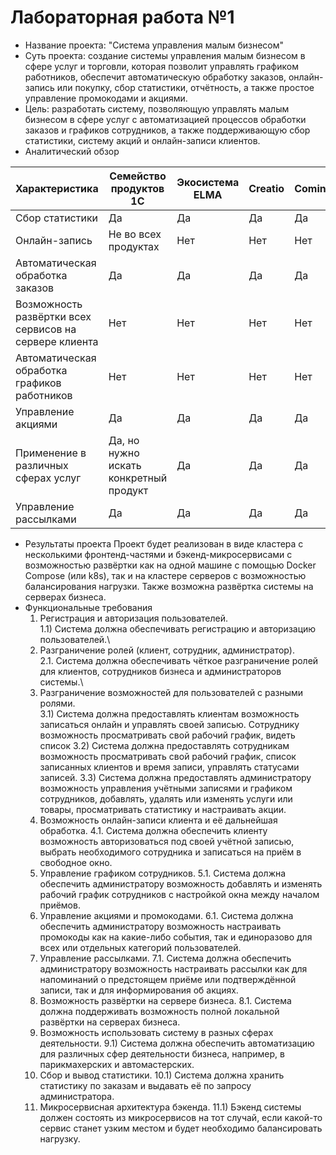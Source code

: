 # Лабораторная работа №1
-   Название проекта: "Система управления малым бизнесом"
-   Суть проекта: создание системы управления малым бизнесом в сфере услуг и торговли, которая позволит управлять графиком работников, обеспечит автоматическую обработку заказов, онлайн-запись или покупку, сбор статистики, отчётность, а также простое управление промокодами и акциями.
-   Цель: разработать систему, позволяющую управлять малым бизнесом в сфере услуг с автоматизацией процессов обработки заказов и графиков сотрудников, а также поддерживающую сбор статистики, систему акций и онлайн-записи клиентов.
-   Аналитический обзор

| Характеристика                                         | Семейство продуктов 1С                 | Экосистема ELMA | Creatio | Comindware | Ваш продукт |
|--------------------------------------------------------|----------------------------------------|-----------------|---------|------------|-------------|
| Сбор статистики                                        | Да                                     | Да              | Да      | Да         | Да          |
| Онлайн-запись                                          | Не во всех продуктах                   | Нет             | Нет     | Нет        | Да          |
| Автоматическая обработка заказов                       | Да                                     | Да              | Да      | Да         | Да          |
| Возможность развёртки всех сервисов на сервере клиента | Нет                                    | Нет             | Нет     | Нет        | Да          |
| Автоматическая обработка графиков работников           | Нет                                    | Нет             | Нет     | Нет        | Да          |
| Управление акциями                                     | Да                                     | Да              | Да      | Да         | Да          |
| Применение в различных сферах услуг                    | Да, но нужно искать конкретный продукт | Да              | Да      | Да         | Да          |
| Управление рассылками                                  | Да                                     | Да              | Да      | Да         | Да          |

-  Результаты проекта
    Проект будет реализован в виде кластера с несколькими фронтенд-частями и бэкенд-микросервисами с возможностью развёртки как на одной машине с помощью Docker Compose (или k8s), так и на кластере серверов с возможностью балансирования нагрузки. Также возможна развёртка системы на серверах бизнеса.
- Функциональные требования
	1) Регистрация и авторизация пользователей.\
	1.1) Система должна обеспечивать регистрацию и авторизацию пользователей.\
	2) Разграничение ролей (клиент, сотрудник, администратор).\
	2.1. Система должна обеспечивать чёткое разграничение ролей для клиентов, сотрудников бизнеса и администраторов системы.\
	3) Разграничение возможностей для пользователей с разными ролями.\
	3.1) Система должна предоставлять клиентам возможность записаться онлайн и управлять своей записью. Сотруднику возможность просматривать свой рабочий график, видеть список 
	3.2) Система должна предоставлять сотрудникам возможность просматривать свой рабочий график, список записанных клиентов и время записи, управлять статусами записей.
	3.3) Система должна предоставлять администратору возможность управления учётными записями и графиком сотрудников, добавлять, удалять или изменять услуги или товары, просматривать статистику и настраивать акции.
	4) Возможность онлайн-записи клиента и её дальнейшая обработка.
	4.1. Система должна обеспечить клиенту возможность авторизоваться под своей учётной записью, выбрать необходимого сотрудника и записаться на приём в свободное окно.
	5) Управление графиком сотрудников.
	5.1. Система должна обеспечить администратору возможность добавлять и изменять рабочий график сотрудников с настройкой окна между началом приёмов.
	6) Управление акциями и промокодами.
	6.1. Система должна обеспечить администратору возможность настраивать промокоды как на какие-либо события, так и единоразово для всех или отдельных категорий пользователей.
	7) Управление рассылками.
	7.1. Система должна обеспечить администратору возможность настраивать рассылки как для напоминаний о предстоящем приёме или подтверждённой записи, так и для информирования об акциях.
	8) Возможность развёртки на сервере бизнеса.
	8.1. Система должна поддерживать возможность полной локальной развёртки на серверах бизнеса.
	9) Возможность использовать систему в разных сферах деятельности.
	9.1) Система должна обеспечить автоматизацию для различных сфер деятельности бизнеса, например, в парикмахерских и автомастерских.
	10) Сбор и вывод статистики.
	10.1) Система должна хранить статистику по заказам и выдавать её по запросу администратора.
	11) Микросервисная архитектура бэкенда.
	11.1) Бэкенд системы должен состоять из микросервисов на тот случай, если какой-то сервис станет узким местом и будет необходимо балансировать нагрузку.
